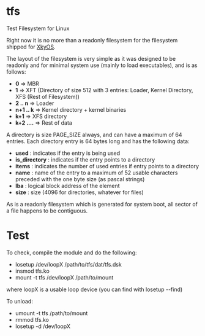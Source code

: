 # tfs
Test Filesystem for Linux

Right now it is no more than a readonly filesystem for the filesystem shipped for [XkyOS](https://github.com/yandroskaos/XkyOS).

The layout of the filesystem is very simple as it was designed to be readonly and for minimal system use (mainly to load executables), and is as follows:

- **0**        => MBR
- **1**        => XFT (Directory of size 512 with 3 entries: Loader, Kernel Directory, XFS (Rest of Filesystem))
- **2 .. n**   => Loader
- **n+1 .. k** => Kernel directory + kernel binaries
- **k+1**      => XFS directory
- **k+2 ....** => Rest of data

A directory is size PAGE_SIZE always, and can have a maximum of 64 entries.
Each directory entry is 64 bytes long and has the following data:

- **used**         : indicates if the entry is being used
- **is_directory** : indicates if the entry points to a directory
- **items**        : indicates the number of used entries if entry points to a directory
- **name**         : name of the entry to a maximum of 52 usable characters preceded with the one byte size (as pascal strings)
- **lba**          : logical block address of the element
- **size**         : size (4096 for directories, whatever for files)

As is a readonly filesystem which is generated for system boot, all sector of a file happens to be contiguous.

# Test
To check, compile the module and do the following:
- losetup /dev/loopX /path/to/tfs/dat/tfs.dsk
- insmod tfs.ko
- mount -t tfs /dev/loopX /path/to/mount

where loopX is a usable loop device (you can find with losetup --find)

To unload:
- umount -t tfs /path/to/mount
- rmmod tfs.ko
- losetup -d /dev/loopX

